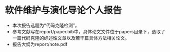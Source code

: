 # 软件维护与演化导论个人报告
- 本次报告选题为“代码克隆检测”。
- 参考文献写在report/paper.bib中，具体论文文件位于papers目录下，选取了一篇代码克隆的综述性文章以及若干篇具体方法相关论文。
- 报告大纲为report/note.pdf

